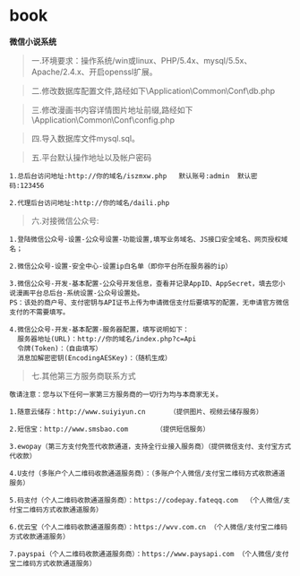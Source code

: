 # book
**微信小说系统**
> 一.环境要求：操作系统/win或linux、PHP/5.4x、mysql/5.5x、Apache/2.4.x、开启openssl扩展。

> 二.修改数据库配置文件,路经如下\Application\Common\Conf\db.php

> 三.修改漫画书内容详情图片地址前缀,路经如下\Application\Common\Conf\config.php

> 四.导入数据库文件mysql.sql。


> 五.平台默认操作地址以及帐户密码
```text
1.总后台访问地址:http://你的域名/iszmxw.php   默认账号:admin  默认密码:123456

2.代理后台访问地址:http://你的域名/daili.php
```

> 六.对接微信公众号:
```text
1.登陆微信公众号-设置-公众号设置-功能设置,填写业务域名、JS接口安全域名、网页授权域名；

2.微信公众号-设置-安全中心-设置ip白名单（即你平台所在服务器的ip）

3.微信公众号-开发-基本配置-公众号开发信息，查看并记录AppID、AppSecret，填去您小说漫画平台总后台-系统设置-公众号设置处。
PS：该处的商户号、支付密钥与API证书上传为申请微信支付后要填写的配置，无申请官方微信支付的不需要填写。

4.微信公众号-开发-基本配置-服务器配置，填写说明如下：
  服务器地址(URL)：http://你的域名/index.php?c=Api
  令牌(Token)：（自由填写）
  消息加解密密钥(EncodingAESKey)：（随机生成）
```

>七.其他第三方服务商联系方式
```text
敬请注意：您与以下任何一家第三方服务商的一切行为均与本商家无关。

1.随意云储存：http://www.suiyiyun.cn      （提供图片、视频云储存服务）

2.短信宝：http://www.smsbao.com       （提供短信服务）

3.ewopay（第三方支付免签代收款通道，支持全行业接入服务商）（提供微信支付、支付宝方式代收款）

4.U支付（多账户个人二维码收款通道服务商）：（多账户个人微信/支付宝二维码方式收款通道服务）

5.码支付（个人二维码收款通道服务商）：https://codepay.fateqq.com  （个人微信/支付宝二维码方式收款通道服务）

6.优云宝（个人二维码收款通道服务商）：https://wvv.com.cn （个人微信/支付宝二维码方式收款通道服务）

7.payspai（个人二维码收款通道服务商）：https://www.paysapi.com （个人微信/支付宝二维码方式收款通道服务）
```

